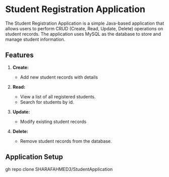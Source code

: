 
# Student Registration Application

The Student Registration Application is a simple Java-based application that allows users to perform CRUD (Create, Read, Update, Delete) operations on student records. The application uses MySQL as the database to store and manage student information.

## Features

1. **Create:**
   - Add new student records with details 

2. **Read:**
   - View a list of all registered students.
   - Search for students by id.

3. **Update:**
   - Modify existing student records

4. **Delete:**
   - Remove student records from the database.

## Application Setup

gh repo clone SHARAFAHMED3/StudentApplication


